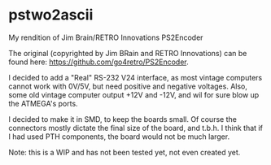 # pstwo2ascii
My rendition of Jim Brain/RETRO Innovations PS2Encoder

The original (copyrighted by Jim BRain and RETRO Innovations) can be found here: https://github.com/go4retro/PS2Encoder.

I decided to add a "Real" RS-232 V24 interface, as most vintage computers cannot work with 0V/5V, but need positive and negative voltages. Also, some old vintage computer output +12V and -12V, and wil for sure blow up the ATMEGA's ports.

I decided to make it in SMD, to keep the boards small. Of course the connectors mostly dictate the final size of the board, and t.b.h. I think that if I had used PTH components, the board would not be much larger.

Note: this is a WIP and has not been tested yet, not even created yet.
